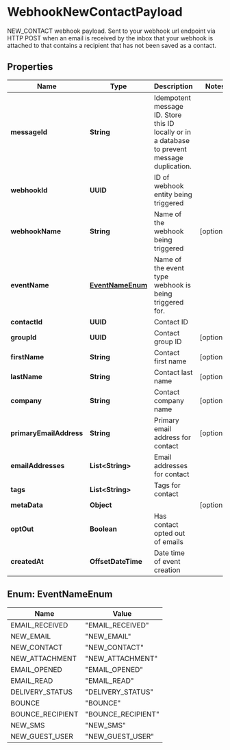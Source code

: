

# WebhookNewContactPayload

NEW_CONTACT webhook payload. Sent to your webhook url endpoint via HTTP POST when an email is received by the inbox that your webhook is attached to that contains a recipient that has not been saved as a contact.

## Properties

| Name | Type | Description | Notes |
|------------ | ------------- | ------------- | -------------|
|**messageId** | **String** | Idempotent message ID. Store this ID locally or in a database to prevent message duplication. |  |
|**webhookId** | **UUID** | ID of webhook entity being triggered |  |
|**webhookName** | **String** | Name of the webhook being triggered |  [optional] |
|**eventName** | [**EventNameEnum**](#EventNameEnum) | Name of the event type webhook is being triggered for. |  |
|**contactId** | **UUID** | Contact ID |  |
|**groupId** | **UUID** | Contact group ID |  [optional] |
|**firstName** | **String** | Contact first name |  [optional] |
|**lastName** | **String** | Contact last name |  [optional] |
|**company** | **String** | Contact company name |  [optional] |
|**primaryEmailAddress** | **String** | Primary email address for contact |  [optional] |
|**emailAddresses** | **List&lt;String&gt;** | Email addresses for contact |  |
|**tags** | **List&lt;String&gt;** | Tags for contact |  |
|**metaData** | **Object** |  |  [optional] |
|**optOut** | **Boolean** | Has contact opted out of emails |  |
|**createdAt** | **OffsetDateTime** | Date time of event creation |  |



## Enum: EventNameEnum

| Name | Value |
|---- | -----|
| EMAIL_RECEIVED | &quot;EMAIL_RECEIVED&quot; |
| NEW_EMAIL | &quot;NEW_EMAIL&quot; |
| NEW_CONTACT | &quot;NEW_CONTACT&quot; |
| NEW_ATTACHMENT | &quot;NEW_ATTACHMENT&quot; |
| EMAIL_OPENED | &quot;EMAIL_OPENED&quot; |
| EMAIL_READ | &quot;EMAIL_READ&quot; |
| DELIVERY_STATUS | &quot;DELIVERY_STATUS&quot; |
| BOUNCE | &quot;BOUNCE&quot; |
| BOUNCE_RECIPIENT | &quot;BOUNCE_RECIPIENT&quot; |
| NEW_SMS | &quot;NEW_SMS&quot; |
| NEW_GUEST_USER | &quot;NEW_GUEST_USER&quot; |



